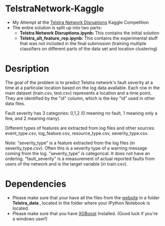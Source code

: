 # TelstraNetwork-Kaggle

* My Attempt at the [Telstra Network Disruptions](https://www.kaggle.com/c/telstra-recruiting-network) Kaggle Competition 
* The entire solution is split up into two parts:
  * <b>Telstra Network Disruptions.ipynb: </b> This contains the initial solution
  * <b>Telstra_alt_feature_rep.ipynb: </b> This contains the experimental stuff that was not included in the final submission (training multiple classifiers on different parts of the data set and location clustering)


# Desription 
The goal of the problem is to predict Telstra network's fault severity at a time at a particular location based on the log data available. Each row in the main dataset (train.csv, test.csv) represents a location and a time point. They are identified by the "id" column, which is the key "id" used in other data files. 

Fault severity has 3 categories: 0,1,2 (0 meaning no fault, 1 meaning only a few, and 2 meaning many). 

Different types of features are extracted from log files and other sources: event_type.csv, log_feature.csv, resource_type.csv, severity_type.csv. 

Note: “severity_type” is a feature extracted from the log files (in severity_type.csv). Often this is a severity type of a warning message coming from the log. "severity_type" is categorical. It does not have an ordering. “fault_severity” is a measurement of actual reported faults from users of the network and is the target variable (in train.csv).

# Dependencies
* Please make sure that your have all the files from the [website](https://www.kaggle.com/c/telstra-recruiting-network/data) in a folder <b>Telstra_data </b>, located in the folder where your IPython Notebook is located.
* Please make sure that you have [XGBoost](http://xgboost.readthedocs.org/en/latest/#) Installed. (Good luck if you're a windows user!)
